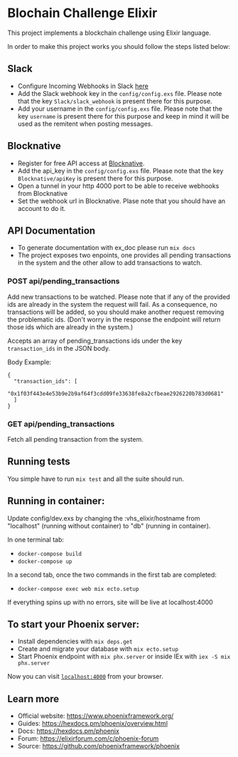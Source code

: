 # Blochain Challenge Elixir

This project implements a blockchain challenge using Elixir language.

In order to make this project works you should follow the steps listed below:

## Slack

* Configure Incoming Webhooks in Slack [here](https://api.slack.com/messaging/webhooks) 
* Add the Slack webhook key in the `config/config.exs` file. Please note that the key `Slack/slack_webhook` is present there for this purpose.
* Add your username in the `config/config.exs` file. Please note that the key `username` is present there for this purpose and keep in mind it will be used as the remitent when posting messages.

## Blocknative

* Register for free API access at [Blocknative](https://docs.blocknative.com/webhook-api).
* Add the api_key in the `config/config.exs` file. Please note that the key `Blocknative/apiKey` is present there for this purpose.
* Open a tunnel in your http 4000 port to be able to receive webhooks from Blocknative
* Set the webhook url in Blocknative. Plase note that you should have an account to do it.

## API Documentation
* To generate documentation with ex_doc please run `mix docs`
* The project exposes two enpoints, one provides all pending transactions in the system and the other allow to add transactions to watch.

### POST api/pending_transactions
Add new transactions to be watched. Please note that if any of the provided ids are already in the system the request will fail. As a consequence, no transactions will be added, so you should make another request removing the problematic ids. (Don't worry in the response the endpoint will return those ids which are already in the system.)

Accepts an array of pending_transactions ids under the key `transaction_ids` in the JSON body.

Body Example:

```
{
  "transaction_ids": [
    "0x1f03f443e4e53b9e2b9af64f3cdd09fe33638fe8a2cfbeae2926220b783d0681"
  ]
}
```

### GET api/pending_transactions
Fetch all pending transaction from the system.

## Running tests
You simple have to run `mix test` and all the suite should run.

## Running in container:

Update config/dev.exs by changing the :vhs_elixir/hostname from "localhost" (running without container) to "db" (running in container).

In one terminal tab:
* `docker-compose build`
* `docker-compose up`

In a second tab, once the two commands in the first tab are completed:
* `docker-compose exec web mix ecto.setup`

If everything spins up with no errors, site will be live at localhost:4000

## To start your Phoenix server:

  * Install dependencies with `mix deps.get`
  * Create and migrate your database with `mix ecto.setup`
  * Start Phoenix endpoint with `mix phx.server` or inside IEx with `iex -S mix phx.server`

Now you can visit [`localhost:4000`](http://localhost:4000) from your browser.

## Learn more

  * Official website: https://www.phoenixframework.org/
  * Guides: https://hexdocs.pm/phoenix/overview.html
  * Docs: https://hexdocs.pm/phoenix
  * Forum: https://elixirforum.com/c/phoenix-forum
  * Source: https://github.com/phoenixframework/phoenix
